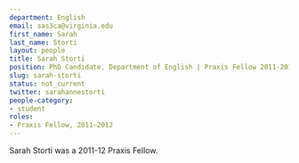 ```yaml
---
department: English
email: sas3ca@virginia.edu
first_name: Sarah
last_name: Storti
layout: people
title: Sarah Storti
position: PhD Candidate, Department of English | Praxis Fellow 2011-2012
slug: sarah-storti
status: not_current
twitter: sarahannestorti
people-category:
- student
roles:
- Praxis Fellow, 2011–2012
---
```

Sarah Storti was a 2011-12 Praxis Fellow.
